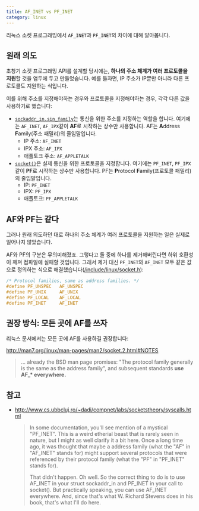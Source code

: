 ```yaml
---
title: AF_INET vs PF_INET
category: linux
---
```


리눅스 소켓 프로그래밍에서 `AF_INET`과 `PF_INET`의 차이에 대해 알아봅니다.

## 원래 의도

초창기 소켓 프로그래밍 API를 설계할 당시에는, **하나의 주소 체계가 여러 프로토콜을 지원**할 것을 염두에 두고 만들었습니다. 예를 들자면, IP 주소가 IP뿐만 아니라 다른 프로토콜도 지원하는 식입니다.

이를 위해 주소를 지정해야하는 경우와 프로토콜을 지정해야하는 경우, 각각 다른 값을 사용하기로 했습니다:

- [`sockaddr_in.sin_family`](http://man7.org/linux/man-pages/man7/ip.7.html)는 통신을 위한 주소를 지정하는 역할을 합니다. 여기에는 `AF_INET`, `AF_IPX`같이 **AF**로 시작하는 상수만 사용합니다. AF는 **A**ddress **F**amily(주소 패밀리)의 줄임말입니다.
    - IP 주소: `AF_INET`
    - IPX 주소: `AF_IPX`
    - 애플토크 주소: `AF_APPLETALK`
- [`socket()`](http://man7.org/linux/man-pages/man2/socket.2.html)은 실제 통신을 위한 프로토콜을 지정합니다. 여기에는 `PF_INET`, `PF_IPX`같이 **PF**로 시작하는 상수만 사용합니다. PF는 **P**rotocol **F**amily(프로토콜 패밀리)의 줄임말입니다.
    - IP: `PF_INET`
    - IPX: `PF_IPX`
    - 애플토크: `PF_APPLETALK`

## AF와 PF는 같다

그러나 원래 의도하던 대로 하나의 주소 체계가 여러 프로토콜을 지원하는 일은 실제로 일어나지 않았습니다.

AF와 PF의 구분은 무의미해졌죠. 그렇다고 둘 중에 하나를 제거해버린다면 하위 호환성이 깨져 컴파일에 실패할 것입니다. 그래서 제거 대신 `PF_INET`와 `AF_INET` 모두 같은 값으로 정의하는 식으로 해결했습니다([/include/linux/socket.h](https://github.com/torvalds/linux/blob/26bc672134241a080a83b2ab9aa8abede8d30e1c/include/linux/socket.h#L215-L219)):

```c
/* Protocol families, same as address families. */
#define PF_UNSPEC	AF_UNSPEC
#define PF_UNIX		AF_UNIX
#define PF_LOCAL	AF_LOCAL
#define PF_INET		AF_INET
```

## 권장 방식: 모든 곳에 AF를 쓰자

리눅스 문서에서는 모든 곳에 AF를 사용하길 권장합니다:

<http://man7.org/linux/man-pages/man2/socket.2.html#NOTES>
> ... already the BSD man page promises: "The protocol family generally is the same as the address family", and subsequent standards **use AF_\* everywhere.**

## 참고

- <http://www.cs.ubbcluj.ro/~dadi/compnet/labs/socketstheory/syscalls.html>

    > In some documentation, you'll see mention of a mystical "PF_INET". This is a weird etherial beast that is rarely seen in nature, but I might as well clarify it a bit here. Once a long time ago, it was thought that maybe a address family (what the "AF" in "AF_INET" stands for) might support several protocols that were referenced by their protocol family (what the "PF" in "PF_INET" stands for).
    >
    > That didn't happen. Oh well. So the correct thing to do is to use AF_INET in your struct sockaddr_in and PF_INET in your call to socket(). But practically speaking, you can use AF_INET everywhere. And, since that's what W. Richard Stevens does in his book, that's what I'll do here.
